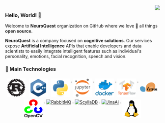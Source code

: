 <img align="right" src="https://visitor-badge.laobi.icu/badge?page_id=NeuroQuestAi">

### Hello, World! 👋

Welcome to **NeuroQuest** organization on GitHub where we love :orange_heart: all things **open source**.

**NeuroQuest** is a company focused on **cognitive solutions**. Our services expose **Artificial Intelligence** APIs that enable developers 
and data scientists to easily integrate intelligent features such as individual's personality, emotions, facial recognition, speech and vision.

### 🧰 Main Technologies

<p align="center">
<img src="https://raw.githubusercontent.com/github/explore/80688e429a7d4ef2fca1e82350fe8e3517d3494d/topics/rust/rust.png" alt="Rust" height="60" style="vertical-align:top; margin:4px">
<img src="https://raw.githubusercontent.com/github/explore/80688e429a7d4ef2fca1e82350fe8e3517d3494d/topics/cpp/cpp.png" alt="C++" height="60" style="vertical-align:top; margin:4px">
  
<a href="https://www.python.org" target="_blank" rel="noreferrer"> 
  <img src="https://raw.githubusercontent.com/devicons/devicon/master/icons/python/python-original.svg" alt="Python" height="60" style="vertical-align:top; margin:4px"> </a> <a  href="https://www.anaconda.com" target="_blank" rel="noreferrer"> 
  
<img src="https://raw.githubusercontent.com/github/explore/80688e429a7d4ef2fca1e82350fe8e3517d3494d/topics/jupyter-notebook/jupyter-notebook.png" alt="Jupyter Notebook" height="60" style="vertical-align:top; margin:4px">
<img src="https://raw.githubusercontent.com/github/explore/80688e429a7d4ef2fca1e82350fe8e3517d3494d/topics/docker/docker.png" alt="Docker" height="60" style="vertical-align:top; margin:4px"> 
<img src="https://raw.githubusercontent.com/github/explore/80688e429a7d4ef2fca1e82350fe8e3517d3494d/topics/tensorflow/tensorflow.png" alt="TensorFlow" height="60" style="vertical-align:top; margin:4px"> 
<img src="https://raw.githubusercontent.com/github/explore/80688e429a7d4ef2fca1e82350fe8e3517d3494d/topics/scikit-learn/scikit-learn.png" alt="TensorFlow" height="60" style="vertical-align:top; margin:4px"> 
<img src="https://raw.githubusercontent.com/github/explore/80688e429a7d4ef2fca1e82350fe8e3517d3494d/topics/opencv/opencv.png" alt="TensorFlow" height="60" style="vertical-align:top; margin:4px"> 
<img src="https://avatars.githubusercontent.com/u/96669?s=200&v=4" alt="RabbitMQ" height="60" style="vertical-align:top; margin:4px">
<img src="https://avatars.githubusercontent.com/u/14364730?s=200&v=4" alt="ScyllaDB" height="60" style="vertical-align:top; margin:4px">
<img src="https://avatars.githubusercontent.com/u/60539444?s=200&v=4" alt="JinaAi" height="60" style="vertical-align:top; margin:4px">  
<img src="https://raw.githubusercontent.com/github/explore/80688e429a7d4ef2fca1e82350fe8e3517d3494d/topics/linux/linux.png" alt="Linux" height="60" style="vertical-align:top; margin:4px"> 
</p>

